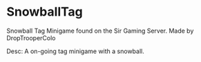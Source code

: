 # SnowballTag

Snowball Tag Minigame found on the Sir Gaming Server.
Made by DropTrooperColo

Desc:
A on-going tag minigame with a snowball.
